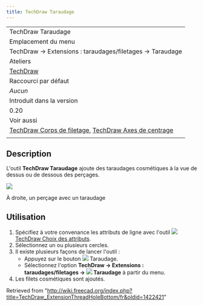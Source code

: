 ```yaml
---
title: TechDraw Taraudage
---
```

|  |
| --- |
| TechDraw Taraudage |
| Emplacement du menu |
| TechDraw → Extensions : taraudages/filetages → Taraudage |
| Ateliers |
| [TechDraw](/TechDraw_Workbench/fr "TechDraw Workbench/fr") |
| Raccourci par défaut |
| *Aucun* |
| Introduit dans la version |
| 0.20 |
| Voir aussi |
| [TechDraw Corps de filetage](/TechDraw_ExtensionThreadBoltBottom/fr "TechDraw ExtensionThreadBoltBottom/fr"), [TechDraw Axes de centrage](/TechDraw_ExtensionCircleCenterLines/fr "TechDraw ExtensionCircleCenterLines/fr") |
|  |

## Description

L'outil **TechDraw Taraudage** ajoute des taraudages cosmétiques à la vue de dessus ou de dessous des perçages.

![](/images/TechDraw_ExtensionThreadHoleBottomExample.png)

À droite, un perçage avec un taraudage

## Utilisation

1. Spécifiez à votre convenance les attributs de ligne avec l'outil ![](/images/TechDraw_ExtensionSelectLineAttributes.svg) [TechDraw Choix des attributs](/TechDraw_ExtensionSelectLineAttributes/fr "TechDraw ExtensionSelectLineAttributes/fr").
2. Sélectionnez un ou plusieurs cercles.
3. Il existe plusieurs façons de lancer l'outil :
   * Appuyez sur le bouton ![](/images/TechDraw_ExtensionThreadHoleBottom.svg) Taraudage.
   * Sélectionnez l'option **TechDraw → Extensions : taraudages/filetages → ![](/images/TechDraw_ExtensionThreadHoleBottom.svg) Taraudage** à partir du menu.
4. Les filets cosmétiques sont ajoutés.

Retrieved from "<http://wiki.freecad.org/index.php?title=TechDraw_ExtensionThreadHoleBottom/fr&oldid=1422421>"